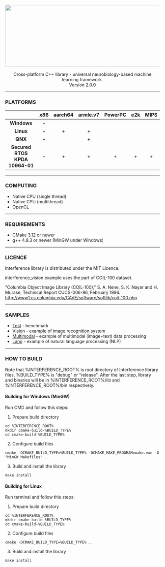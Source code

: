 <p align="center">
  <img width="750" height="200" src="https://nickware.group/repository/products/indk/logo.png"><br><br>
Cross-platform C++ library - universal neurobiology-based machine learning framework.<br>
Version 2.0.0
</p>


----------------------------------------------------------------
### PLATFORMS
|                                | x86 | aarch64 | armle.v7 | PowerPC | e2k | MIPS |
|:------------------------------:|:---:|:-------:|:--------:|:-------:|:---:|:----:|
|          **Windows**           |  +  |         |          |         |     |      |
|           **Linux**            |  +  |    +    |    +     |         |     |      |
|            **QNX**             |  +  |         |    +     |         |     |      |
| **Secured RTOS KPDA 10964-01** |  +  |    +    |    +     |    +    |  +  |  +   |

----------------------------------------------------------------
### COMPUTING
- Native CPU (single thread)
- Native CPU (multithread)
- OpenCL

----------------------------------------------------------------
### REQUIREMENTS
- CMake 3.12 or newer
- g++ 4.8.3 or newer (MinGW under Windows)

----------------------------------------------------------------
### LICENCE
Interference library is distributed under the MIT Licence.

interference_vision example uses the part of COIL-100 dataset.

"Columbia Object Image Library (COIL-100)," S. A. Nene, S. K. Nayar and H. Murase, Technical Report CUCS-006-96, February 1996.
http://www1.cs.columbia.edu/CAVE/software/softlib/coil-100.php

----------------------------------------------------------------
### SAMPLES
- [Test](samples/test) - benchmark
- [Vision](samples/vision) - example of image recognition system
- [Multimodal](samples/multimodal) - example of multimodal (image+text) data processing
- [Lang](samples/lang) - example of natural language processing (NLP)

----------------------------------------------------------------
### HOW TO BUILD
Note that %INTERFERENCE_ROOT% is root directory of Interference library files, %BUILD_TYPE% is "debug" or "release". After the last step, library and binaries will be in %INTERFERENCE_ROOT%/lib and %INTERFERENCE_ROOT%/bin respectively.
#### Building for Windows (MinGW)
Run CMD and follow this steps:
1. Prepare build directory
```
cd %INTERFERENCE_ROOT%
mkdir cmake-build-%BUILD_TYPE%
cd cmake-build-%BUILD_TYPE%
```
2. Configure build files
```
cmake -DCMAKE_BUILD_TYPE=%BUILD_TYPE% -DCMAKE_MAKE_PROGRAM=make.exe -G "MinGW Makefiles" ..
```
3. Build and install the library
```
make install
```
#### Building for Linux
Run terminal and follow this steps:
1. Prepare build directory
```
cd %INTERFERENCE_ROOT%
mkdir cmake-build-%BUILD_TYPE%
cd cmake-build-%BUILD_TYPE%
```
2. Configure build files
```
cmake -DCMAKE_BUILD_TYPE=%BUILD_TYPE% ..
```
3. Build and install the library
```
make install
```
